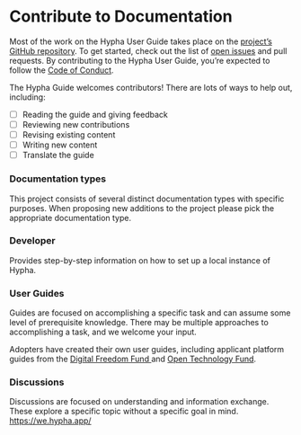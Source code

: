 # Contribute to Documentation

Most of the work on the Hypha User Guide takes place on the [project’s GitHub repository](https://github.com/HyphaApp/hypha-docs/). To get started, check out the list of [open issues](https://github.com/HyphaApp/hypha-docs/issues) and pull requests. By contributing to the Hypha User Guide, you’re expected to follow the [Code of Conduct](https://docs.hypha.app/contributors/codeofconduct).

The Hypha Guide welcomes contributors! There are lots of ways to help out, including:

* [ ] Reading the guide and giving feedback
* [ ] Reviewing new contributions
* [ ] Revising existing content
* [ ] Writing new content
* [ ] Translate the guide

### Documentation types

This project consists of several distinct documentation types with specific purposes. When proposing new additions to the project please pick the appropriate documentation type.

### Developer

Provides step-by-step information on how to set up a local instance of Hypha.

### User Guides

Guides are focused on accomplishing a specific task and can assume some level of prerequisite knowledge. There may be multiple approaches to accomplishing a task, and we welcome your input.

Adopters have created their own user guides, including applicant platform guides from the [Digital Freedom Fund ](https://apply.hypha.digitalfreedomfund.org/)and [Open Technology Fund](https://guide.opentech.fund/application-platform-guidance).

### Discussions

Discussions are focused on understanding and information exchange. These explore a specific topic without a specific goal in mind. https://we.hypha.app/
